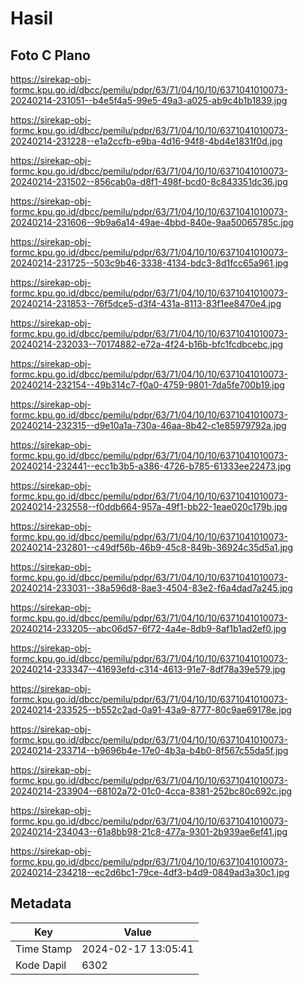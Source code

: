 # Hasil

## Foto C Plano

https://sirekap-obj-formc.kpu.go.id/dbcc/pemilu/pdpr/63/71/04/10/10/6371041010073-20240214-231051--b4e5f4a5-99e5-49a3-a025-ab9c4b1b1839.jpg

https://sirekap-obj-formc.kpu.go.id/dbcc/pemilu/pdpr/63/71/04/10/10/6371041010073-20240214-231228--e1a2ccfb-e9ba-4d16-94f8-4bd4e1831f0d.jpg

https://sirekap-obj-formc.kpu.go.id/dbcc/pemilu/pdpr/63/71/04/10/10/6371041010073-20240214-231502--856cab0a-d8f1-498f-bcd0-8c843351dc36.jpg

https://sirekap-obj-formc.kpu.go.id/dbcc/pemilu/pdpr/63/71/04/10/10/6371041010073-20240214-231606--9b9a6a14-49ae-4bbd-840e-9aa50065785c.jpg

https://sirekap-obj-formc.kpu.go.id/dbcc/pemilu/pdpr/63/71/04/10/10/6371041010073-20240214-231725--503c9b46-3338-4134-bdc3-8d1fcc65a961.jpg

https://sirekap-obj-formc.kpu.go.id/dbcc/pemilu/pdpr/63/71/04/10/10/6371041010073-20240214-231853--76f5dce5-d3f4-431a-8113-83f1ee8470e4.jpg

https://sirekap-obj-formc.kpu.go.id/dbcc/pemilu/pdpr/63/71/04/10/10/6371041010073-20240214-232033--70174882-e72a-4f24-b16b-bfc1fcdbcebc.jpg

https://sirekap-obj-formc.kpu.go.id/dbcc/pemilu/pdpr/63/71/04/10/10/6371041010073-20240214-232154--49b314c7-f0a0-4759-9801-7da5fe700b19.jpg

https://sirekap-obj-formc.kpu.go.id/dbcc/pemilu/pdpr/63/71/04/10/10/6371041010073-20240214-232315--d9e10a1a-730a-46aa-8b42-c1e85979792a.jpg

https://sirekap-obj-formc.kpu.go.id/dbcc/pemilu/pdpr/63/71/04/10/10/6371041010073-20240214-232441--ecc1b3b5-a386-4726-b785-61333ee22473.jpg

https://sirekap-obj-formc.kpu.go.id/dbcc/pemilu/pdpr/63/71/04/10/10/6371041010073-20240214-232558--f0ddb664-957a-49f1-bb22-1eae020c179b.jpg

https://sirekap-obj-formc.kpu.go.id/dbcc/pemilu/pdpr/63/71/04/10/10/6371041010073-20240214-232801--c49df56b-46b9-45c8-849b-36924c35d5a1.jpg

https://sirekap-obj-formc.kpu.go.id/dbcc/pemilu/pdpr/63/71/04/10/10/6371041010073-20240214-233031--38a596d8-8ae3-4504-83e2-f6a4dad7a245.jpg

https://sirekap-obj-formc.kpu.go.id/dbcc/pemilu/pdpr/63/71/04/10/10/6371041010073-20240214-233205--abc06d57-6f72-4a4e-8db9-8af1b1ad2ef0.jpg

https://sirekap-obj-formc.kpu.go.id/dbcc/pemilu/pdpr/63/71/04/10/10/6371041010073-20240214-233347--41693efd-c314-4613-91e7-8df78a39e579.jpg

https://sirekap-obj-formc.kpu.go.id/dbcc/pemilu/pdpr/63/71/04/10/10/6371041010073-20240214-233525--b552c2ad-0a91-43a9-8777-80c9ae69178e.jpg

https://sirekap-obj-formc.kpu.go.id/dbcc/pemilu/pdpr/63/71/04/10/10/6371041010073-20240214-233714--b9696b4e-17e0-4b3a-b4b0-8f567c55da5f.jpg

https://sirekap-obj-formc.kpu.go.id/dbcc/pemilu/pdpr/63/71/04/10/10/6371041010073-20240214-233904--68102a72-01c0-4cca-8381-252bc80c692c.jpg

https://sirekap-obj-formc.kpu.go.id/dbcc/pemilu/pdpr/63/71/04/10/10/6371041010073-20240214-234043--61a8bb98-21c8-477a-9301-2b939ae6ef41.jpg

https://sirekap-obj-formc.kpu.go.id/dbcc/pemilu/pdpr/63/71/04/10/10/6371041010073-20240214-234218--ec2d6bc1-79ce-4df3-b4d9-0849ad3a30c1.jpg


## Metadata

| Key        | Value               |
| ---------- | ------------------- |
| Time Stamp | 2024-02-17 13:05:41 |
| Kode Dapil | 6302                |




